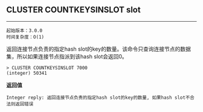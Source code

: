 ## CLUSTER COUNTKEYSINSLOT slot

----------
    起始版本：3.0.0
    时间复杂度：O(1)

返回连接节点负责的指定hash slot的key的数量。该命令只查询连接节点的数据集，所以如果连接节点指派到该hash slot会返回0。

```
> CLUSTER COUNTKEYSINSLOT 7000
(integer) 50341
```

**返回值**

    Integer reply: 返回连接节点负责的指定hash slot的key的数量, 如果hash slot不合法则返回错误